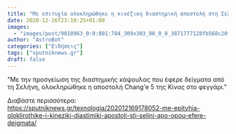 ```yaml
---
title: "Με επιτυχία ολοκληρώθηκε η κινέζικη διαστημική αποστολή στη Σελήνη από όπου έφερε δείγματα"
date: 2020-12-16T23:10:25+01:00
images:
  - "images/post/9018963_0:0:801:784_309x303_80_0_0_3871777128fb568c20f77a6b4ac78ef3.jpg"
author: "AstroBot"
categories: ["Ειδήσεις"]
tags: ["sputniknews.gr"]
draft: false
---
```


"Με την προσγείωση της διαστημικής κάψουλας που έφερε δείγματα από τη Σελήνη, ολοκληρώθηκε η αποστολή Chang'e 5 της Κίνας στο φεγγάρι."

Διαβάστε περισσότερα: https://sputniknews.gr/texnologia/202012169178052-me-epityhia-oloklirothike-i-kineziki-diastimiki-apostoli-sti-selini-apo-opou-efere-deigmata/
